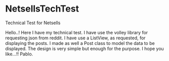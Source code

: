 # NetsellsTechTest
Technical Test for Netsells

Hello..!
Here I have my technical test.
I have use the volley library for requesting json from reddit.
I have use a ListView, as requested, for displaying the posts.
I made as well a Post class to model the data to be displayed.
The design is very simple but enough for the purpose.
I hope you like...!!
Pablo.
